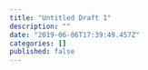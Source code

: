 ```yaml
---
title: "Untitled Draft 1"
description: ""
date: "2019-06-06T17:39:49.457Z"
categories: []
published: false
---
```




